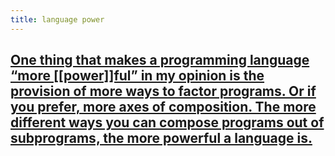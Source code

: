 ```yaml
---
title: language power
---
```


## [One thing that makes a programming language “more [[power]]ful” in my opinion is the provision of more ways to factor programs. Or if you prefer, more axes of composition. The more different ways you can compose programs out of subprograms, the more powerful a language is.](https://raganwald.com/2014/12/20/why-why-functional-programming-matters-matters.html#fnref:4)
